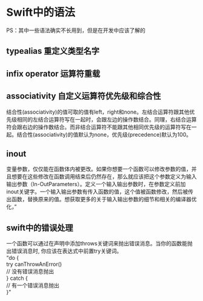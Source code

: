 Swift中的语法
====
PS：其中一些语法确实不长用到，但是在开发中应该了解的

## typealias 重定义类型名字
## infix operator 运算符重载
## associativity 自定义运算符优先级和综合性
结合性(associativity)的值可取的值有left，right和none。左结合运算符跟其他优先级相同的左结合运算符写在一起时，会跟左边的操作数结合。同理，右结合运算符会跟右边的操作数结合。而非结合运算符不能跟其他相同优先级的运算符写在一起。结合性(associativity)的值默认为none，优先级(precedence)默认为100。
## inout 
变量参数，仅仅能在函数体内被更改。如果你想要一个函数可以修改参数的值，并且想要在这些修改在函数调用结束后仍然存在，那么就应该把这个参数定义为输入输出参数（In-OutParameters）。定义一个输入输出参数时，在参数定义前加inout关键字。一个输入输出参数有传入函数的值，这个值被函数修改，然后被传出函数，替换原来的值。想获取更多的关于输入输出参数的细节和相关的编译器优化，”

## swift中的错误处理
一个函数可以通过在声明中添加throws关键词来抛出错误消息。当你的函数能抛出错误消息时, 你应该在表达式中前置try关键词。 </br>
“do { </br>
    try canThrowAnError() </br>
    // 没有错误消息抛出 </br>
} catch { </br>
    // 有一个错误消息抛出 </br>
}” </br>
